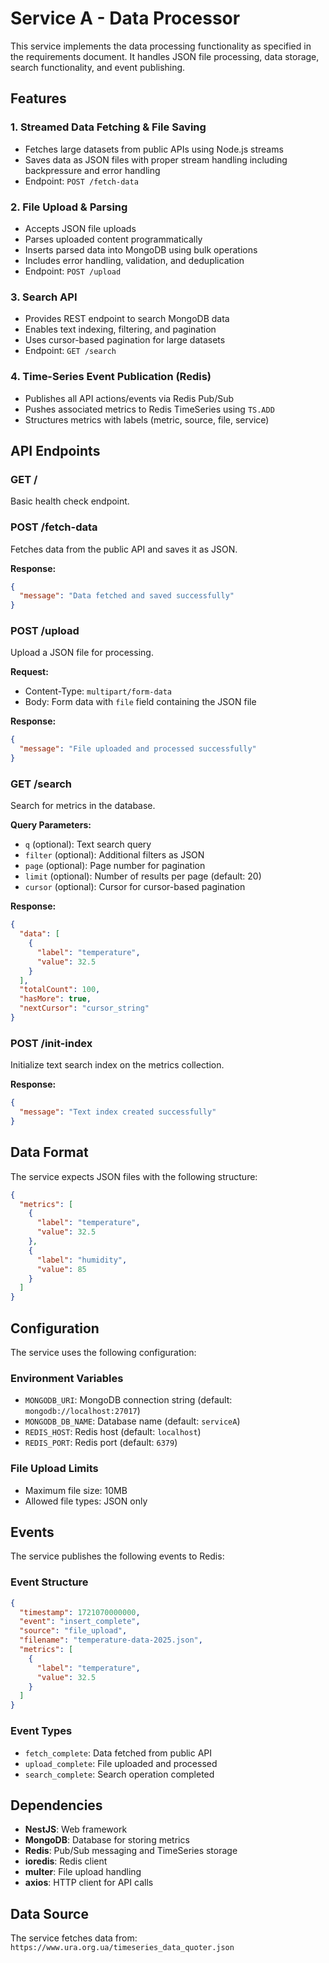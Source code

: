 # Service A - Data Processor

This service implements the data processing functionality as specified in the requirements document. It handles JSON file processing, data storage, search functionality, and event publishing.

## Features

### 1. Streamed Data Fetching & File Saving
- Fetches large datasets from public APIs using Node.js streams
- Saves data as JSON files with proper stream handling including backpressure and error handling
- Endpoint: `POST /fetch-data`

### 2. File Upload & Parsing
- Accepts JSON file uploads
- Parses uploaded content programmatically
- Inserts parsed data into MongoDB using bulk operations
- Includes error handling, validation, and deduplication
- Endpoint: `POST /upload`

### 3. Search API
- Provides REST endpoint to search MongoDB data
- Enables text indexing, filtering, and pagination
- Uses cursor-based pagination for large datasets
- Endpoint: `GET /search`

### 4. Time-Series Event Publication (Redis)
- Publishes all API actions/events via Redis Pub/Sub
- Pushes associated metrics to Redis TimeSeries using `TS.ADD`
- Structures metrics with labels (metric, source, file, service)

## API Endpoints

### GET /
Basic health check endpoint.

### POST /fetch-data
Fetches data from the public API and saves it as JSON.

**Response:**
```json
{
  "message": "Data fetched and saved successfully"
}
```

### POST /upload
Upload a JSON file for processing.

**Request:**
- Content-Type: `multipart/form-data`
- Body: Form data with `file` field containing the JSON file

**Response:**
```json
{
  "message": "File uploaded and processed successfully"
}
```

### GET /search
Search for metrics in the database.

**Query Parameters:**
- `q` (optional): Text search query
- `filter` (optional): Additional filters as JSON
- `page` (optional): Page number for pagination
- `limit` (optional): Number of results per page (default: 20)
- `cursor` (optional): Cursor for cursor-based pagination

**Response:**
```json
{
  "data": [
    {
      "label": "temperature",
      "value": 32.5
    }
  ],
  "totalCount": 100,
  "hasMore": true,
  "nextCursor": "cursor_string"
}
```

### POST /init-index
Initialize text search index on the metrics collection.

**Response:**
```json
{
  "message": "Text index created successfully"
}
```

## Data Format

The service expects JSON files with the following structure:

```json
{
  "metrics": [
    {
      "label": "temperature",
      "value": 32.5
    },
    {
      "label": "humidity",
      "value": 85
    }
  ]
}
```

## Configuration

The service uses the following configuration:

### Environment Variables
- `MONGODB_URI`: MongoDB connection string (default: `mongodb://localhost:27017`)
- `MONGODB_DB_NAME`: Database name (default: `serviceA`)
- `REDIS_HOST`: Redis host (default: `localhost`)
- `REDIS_PORT`: Redis port (default: `6379`)

### File Upload Limits
- Maximum file size: 10MB
- Allowed file types: JSON only

## Events

The service publishes the following events to Redis:

### Event Structure
```json
{
  "timestamp": 1721070000000,
  "event": "insert_complete",
  "source": "file_upload",
  "filename": "temperature-data-2025.json",
  "metrics": [
    {
      "label": "temperature",
      "value": 32.5
    }
  ]
}
```

### Event Types
- `fetch_complete`: Data fetched from public API
- `upload_complete`: File uploaded and processed
- `search_complete`: Search operation completed

## Dependencies

- **NestJS**: Web framework
- **MongoDB**: Database for storing metrics
- **Redis**: Pub/Sub messaging and TimeSeries storage
- **ioredis**: Redis client
- **multer**: File upload handling
- **axios**: HTTP client for API calls

## Data Source

The service fetches data from: `https://www.ura.org.ua/timeseries_data_quoter.json`
